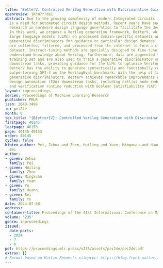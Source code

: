 ```yaml
---
title: 'BetterV: Controlled Verilog Generation with Discriminative Guidance'
openreview: jKnW7r7de1
abstract: Due to the growing complexity of modern Integrated Circuits (ICs), there
  is a need for automated circuit design methods. Recent years have seen increasing
  research in hardware design language generation to facilitate the design process.
  In this work, we propose a Verilog generation framework, BetterV, which fine-tunes
  large language models (LLMs) on processed domain-specific datasets and incorporates
  generative discriminators for guidance on particular design demands. Verilog modules
  are collected, filtered, and processed from the internet to form a clean and abundant
  dataset. Instruct-tuning methods are specially designed to fine-tune the LLMs to
  understand knowledge about Verilog. Furthermore, data are augmented to enrich the
  training set and are also used to train a generative discriminator on particular
  downstream tasks, providing guidance for the LLMs to optimize Verilog implementation.
  BetterV has the ability to generate syntactically and functionally correct Verilog,
  outperforming GPT-4 on the VerilogEval benchmark. With the help of task-specific
  generative discriminators, BetterV achieves remarkable improvements on various electronic
  design automation (EDA) downstream tasks, including netlist node reduction for synthesis
  and verification runtime reduction with Boolean Satisfiability (SAT) solving.
layout: inproceedings
series: Proceedings of Machine Learning Research
publisher: PMLR
issn: 2640-3498
id: pei24e
month: 0
tex_title: "{B}etter{V}: Controlled Verilog Generation with Discriminative Guidance"
firstpage: 40145
lastpage: 40153
page: 40145-40153
order: 40145
cycles: false
bibtex_author: Pei, Zehua and Zhen, Huiling and Yuan, Mingxuan and Huang, Yu and Yu,
  Bei
author:
- given: Zehua
  family: Pei
- given: Huiling
  family: Zhen
- given: Mingxuan
  family: Yuan
- given: Yu
  family: Huang
- given: Bei
  family: Yu
date: 2024-07-08
address:
container-title: Proceedings of the 41st International Conference on Machine Learning
volume: '235'
genre: inproceedings
issued:
  date-parts:
  - 2024
  - 7
  - 8
pdf: https://proceedings.mlr.press/v235/assets/pei24e/pei24e.pdf
extras: []
# Format based on Martin Fenner's citeproc: https://blog.front-matter.io/posts/citeproc-yaml-for-bibliographies/
---
```

